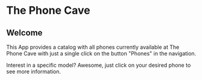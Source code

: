 # The Phone Cave

## Welcome
This App provides a catalog with all phones currently available at The Phone Cave with just a single click on the button "Phones" in the navigation.

Interest in a specific model? Awesome, just click on your desired phone to see more information.